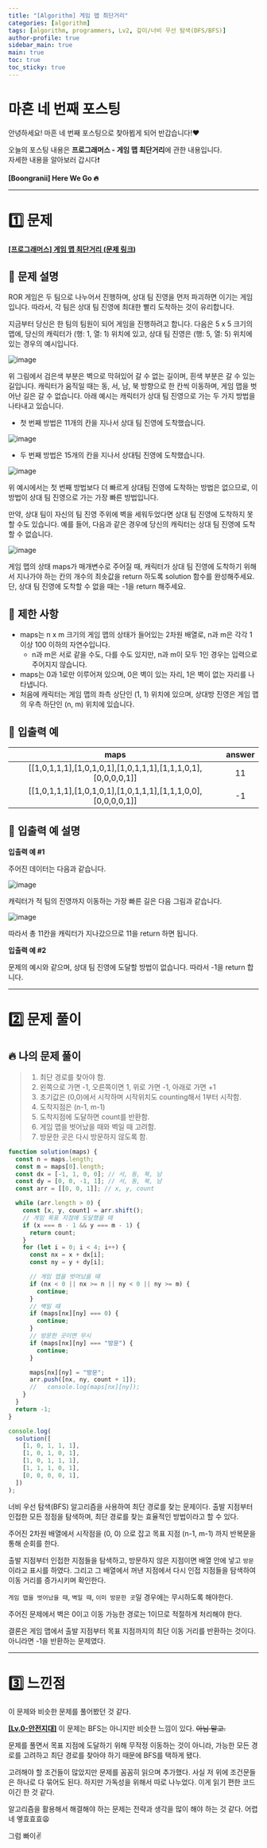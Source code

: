 ```yaml
---
title: "[Algorithm] 게임 맵 최단거리"
categories: [algorithm]
tags: [algorithm, programmers, Lv2, 깊이/너비 우선 탐색(DFS/BFS)]
author-profile: true
sidebar_main: true
main: true
toc: true
toc_sticky: true
---
```


# 마흔 네 번째 포스팅

안녕하세요! 마흔 네 번째 포스팅으로 찾아뵙게 되어 반갑습니다!♥

오늘의 포스팅 내용은 **프로그래머스 - 게임 맵 최단거리**에 관한 내용입니다. <br/>
자세한 내용을 알아보러 갑시다❗️

**[Boongranii] Here We Go 🔥**

---

# 1️⃣ 문제

[**[프로그래머스] 게임 맵 최단거리 (문제 링크)**](https://school.programmers.co.kr/learn/courses/30/lessons/1844)

## 💨 **문제 설명**

ROR 게임은 두 팀으로 나누어서 진행하며, 상대 팀 진영을 먼저 파괴하면 이기는 게임입니다. 따라서, 각 팀은 상대 팀 진영에 최대한 빨리 도착하는 것이 유리합니다.

지금부터 당신은 한 팀의 팀원이 되어 게임을 진행하려고 합니다. 다음은 5 x 5 크기의 맵에, 당신의 캐릭터가 (행: 1, 열: 1) 위치에 있고, 상대 팀 진영은 (행: 5, 열: 5) 위치에 있는 경우의 예시입니다.

![image](https://github.com/bbjbc/bbjbc.github.io/assets/102457140/700827ff-0c2e-419f-bd1f-176d11f5ecb5) <br>

위 그림에서 검은색 부분은 벽으로 막혀있어 갈 수 없는 길이며, 흰색 부분은 갈 수 있는 길입니다. 캐릭터가 움직일 때는 동, 서, 남, 북 방향으로 한 칸씩 이동하며, 게임 맵을 벗어난 길은 갈 수 없습니다.
아래 예시는 캐릭터가 상대 팀 진영으로 가는 두 가지 방법을 나타내고 있습니다.

- 첫 번째 방법은 11개의 칸을 지나서 상대 팀 진영에 도착했습니다.

![image](https://github.com/bbjbc/bbjbc.github.io/assets/102457140/9a39b6cc-e675-4022-8d05-6f091aeb6646) <br>

- 두 번째 방법은 15개의 칸을 지나서 상대팀 진영에 도착했습니다.

![image](https://github.com/bbjbc/bbjbc.github.io/assets/102457140/26cb9421-b6fc-499f-a31c-67fee80c93af) <br>

위 예시에서는 첫 번째 방법보다 더 빠르게 상대팀 진영에 도착하는 방법은 없으므로, 이 방법이 상대 팀 진영으로 가는 가장 빠른 방법입니다.

만약, 상대 팀이 자신의 팀 진영 주위에 벽을 세워두었다면 상대 팀 진영에 도착하지 못할 수도 있습니다. 예를 들어, 다음과 같은 경우에 당신의 캐릭터는 상대 팀 진영에 도착할 수 없습니다.

![image](https://github.com/bbjbc/bbjbc.github.io/assets/102457140/607dc06b-d1f0-4a23-af2b-3bae4b423772) <br>

게임 맵의 상태 maps가 매개변수로 주어질 때, 캐릭터가 상대 팀 진영에 도착하기 위해서 지나가야 하는 칸의 개수의 최솟값을 return 하도록 solution 함수를 완성해주세요. 단, 상대 팀 진영에 도착할 수 없을 때는 -1을 return 해주세요.

## 💨 **제한 사항**

- maps는 n x m 크기의 게임 맵의 상태가 들어있는 2차원 배열로, n과 m은 각각 1 이상 100 이하의 자연수입니다.
  - n과 m은 서로 같을 수도, 다를 수도 있지만, n과 m이 모두 1인 경우는 입력으로 주어지지 않습니다.
- maps는 0과 1로만 이루어져 있으며, 0은 벽이 있는 자리, 1은 벽이 없는 자리를 나타냅니다.
- 처음에 캐릭터는 게임 맵의 좌측 상단인 (1, 1) 위치에 있으며, 상대방 진영은 게임 맵의 우측 하단인 (n, m) 위치에 있습니다.

## 💨 **입출력 예**

|                             maps                              | answer |
| :-----------------------------------------------------------: | :----: |
| [[1,0,1,1,1],[1,0,1,0,1],[1,0,1,1,1],[1,1,1,0,1],[0,0,0,0,1]] |   11   |
| [[1,0,1,1,1],[1,0,1,0,1],[1,0,1,1,1],[1,1,1,0,0],[0,0,0,0,1]] |   -1   |

## 💨 **입출력 예 설명**

**입출력 예 #1** <br>

주어진 데이터는 다음과 같습니다.

![image](https://github.com/bbjbc/bbjbc.github.io/assets/102457140/cfe24d50-535c-42c6-8cc3-05206c03932a) <br>

캐릭터가 적 팀의 진영까지 이동하는 가장 빠른 길은 다음 그림과 같습니다.

![image](https://github.com/bbjbc/bbjbc.github.io/assets/102457140/fe43a95b-1c28-4bd4-bced-54196a50fe46) <br>

따라서 총 11칸을 캐릭터가 지나갔으므로 11을 return 하면 됩니다.

**입출력 예 #2** <br>

문제의 예시와 같으며, 상대 팀 진영에 도달할 방법이 없습니다. 따라서 -1을 return 합니다.

---

# 2️⃣ 문제 풀이

## 🔥 나의 문제 풀이

> 1. 최단 경로를 찾아야 함.
> 2. 왼쪽으로 가면 -1, 오른쪽이면 1, 위로 가면 -1, 아래로 가면 +1
> 3. 초기값은 (0,0)에서 시작하며 시작위치도 counting해서 1부터 시작함.
> 4. 도착지점은 (n-1, m-1)
> 5. 도착지점에 도달하면 count를 반환함.
> 6. 게임 맵을 벗어났을 때와 벽일 때 고려함.
> 7. 방문한 곳은 다시 방문하지 않도록 함.

```js
function solution(maps) {
  const n = maps.length;
  const m = maps[0].length;
  const dx = [-1, 1, 0, 0]; // 서, 동, 북, 남
  const dy = [0, 0, -1, 1]; // 서, 동, 북, 남
  const arr = [[0, 0, 1]]; // x, y, count

  while (arr.length > 0) {
    const [x, y, count] = arr.shift();
    // 게임 목표 지점에 도달했을 때
    if (x === n - 1 && y === m - 1) {
      return count;
    }
    for (let i = 0; i < 4; i++) {
      const nx = x + dx[i];
      const ny = y + dy[i];

      // 게임 맵을 벗어났을 때
      if (nx < 0 || nx >= n || ny < 0 || ny >= m) {
        continue;
      }
      // 벽일 때
      if (maps[nx][ny] === 0) {
        continue;
      }
      // 방문한 곳이면 무시
      if (maps[nx][ny] === "방문") {
        continue;
      }

      maps[nx][ny] = "방문";
      arr.push([nx, ny, count + 1]);
      //   console.log(maps[nx][ny]);
    }
  }
  return -1;
}

console.log(
  solution([
    [1, 0, 1, 1, 1],
    [1, 0, 1, 0, 1],
    [1, 0, 1, 1, 1],
    [1, 1, 1, 0, 1],
    [0, 0, 0, 0, 1],
  ])
);
```

너비 우선 탐색(BFS) 알고리즘을 사용하여 최단 경로를 찾는 문제이다. 출발 지점부터 인접한 모든 정점을 탐색하며, 최단 경로를 찾는 효율적인 방법이라고 할 수 있다.

주어진 2차원 배열에서 시작점을 (0, 0) 으로 잡고 목표 지점 (n-1, m-1) 까지 반복문을 통해 순회를 한다.

출발 지점부터 인접한 지점들을 탐색하고, 방문하지 않은 지점이면 배열 안에 넣고 `방문`이라고 표시를 하였다. 그리고 그 배열에서 꺼낸 지점에서 다시 인접 지점들을 탐색하여 이동 거리를 증가시키며 확인한다.

`게임 맵을 벗어났을 때`, `벽일 때`, `이미 방문한 곳`일 경우에는 무시하도록 해야한다.

주어진 문제에서 벽은 0이고 이동 가능한 경로는 1이므로 적절하게 처리해야 한다.

결론은 게임 맵에서 출발 지점부터 목표 지점까지의 최단 이동 거리를 반환하는 것이다. 아니라면 -1을 반환하는 문제였다.

---

# 3️⃣ 느낀점

이 문제와 비슷한 문제를 풀어봤던 것 같다.

[**[Lv.0-안전지대]**](https://school.programmers.co.kr/learn/courses/30/lessons/120866) 이 문제는 BFS는 아니지만 비슷한 느낌이 있다. ~~아님 말고.~~

문제를 풀면서 목표 지점에 도달하기 위해 무작정 이동하는 것이 아니라, 가능한 모든 경로를 고려하고 최단 경로를 찾아야 하기 때문에 BFS를 택하게 됐다.

고려해야 할 조건들이 많았지만 문제를 꼼꼼히 읽으며 추가했다. 사실 저 위에 조건문들은 하나로 다 묶어도 된다. 하지만 가독성을 위해서 따로 나누었다. 이게 읽기 편한 코드이긴 한 것 같다.

알고리즘을 활용해서 해결해야 하는 문제는 전략과 생각을 많이 해야 하는 것 같다. 어렵네 엫효효효😩

그럼 빠이✌️
